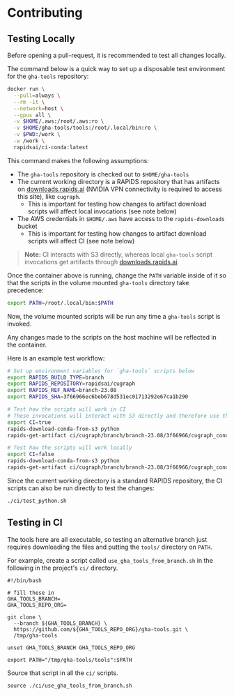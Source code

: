 # Contributing

## Testing Locally

Before opening a pull-request, it is recommended to test all changes locally.

The command below is a quick way to set up a disposable test environment for the `gha-tools` repository:

```sh
docker run \
  --pull=always \
  --rm -it \
  --network=host \
  --gpus all \
  -v $HOME/.aws:/root/.aws:ro \
  -v $HOME/gha-tools/tools:/root/.local/bin:ro \
  -v $PWD:/work \
  -w /work \
  rapidsai/ci-conda:latest
```

This command makes the following assumptions:

- The `gha-tools` repository is checked out to `$HOME/gha-tools`
- The current working directory is a RAPIDS repository that has artifacts on [downloads.rapids.ai](https://downloads.rapids.ai) (NVIDIA VPN connectivity is required to access this site), like `cugraph`.
  - This is important for testing how changes to artifact download scripts will affect local invocations (see note below)
- The AWS credentials in `$HOME/.aws` have access to the `rapids-downloads` bucket
  - This is important for testing how changes to artifact download scripts will affect CI (see note below)

> **Note:** CI interacts with S3 directly, whereas local `gha-tools` script invocations get artifacts through [downloads.rapids.ai](https://downloads.rapids.ai).

Once the container above is running, change the `PATH` variable inside of it so that the scripts in the volume mounted `gha-tools` directory take precedence:

```sh
export PATH=/root/.local/bin:$PATH
```

Now, the volume mounted scripts will be run any time a `gha-tools` script is invoked.

Any changes made to the scripts on the host machine will be reflected in the container.

Here is an example test workflow:

```sh
# Set up environment variables for `gha-tools` scripts below
export RAPIDS_BUILD_TYPE=branch
export RAPIDS_REPOSITORY=rapidsai/cugraph
export RAPIDS_REF_NAME=branch-23.08
export RAPIDS_SHA=3f66966ec6beb678d531ec01713292e67ca1b290

# Test how the scripts will work in CI
# These invocations will interact with S3 directly and therefore use the AWS credentials that were volume mounted in
export CI=true
rapids-download-conda-from-s3 python
rapids-get-artifact ci/cugraph/branch/branch-23.08/3f66966/cugraph_conda_python_cuda11_310_aarch64.tar.gz

# Test how the scripts will work locally
export CI=false
rapids-download-conda-from-s3 python
rapids-get-artifact ci/cugraph/branch/branch-23.08/3f66966/cugraph_conda_python_cuda11_310_aarch64.tar.gz
```

Since the current working directory is a standard RAPIDS repository, the CI scripts can also be run directly to test the changes:

```sh
./ci/test_python.sh
```

## Testing in CI

The tools here are all executable, so testing an alternative branch just requires downloading
the files and putting the `tools/` directory on `PATH`.

For example, create a script called `use_gha_tools_from_branch.sh` in the following in the project's `ci/` directory.

```shell
#!/bin/bash

# fill these in
GHA_TOOLS_BRANCH=
GHA_TOOLS_REPO_ORG=

git clone \
  --branch ${GHA_TOOLS_BRANCH} \
  https://github.com/${GHA_TOOLS_REPO_ORG}/gha-tools.git \
  /tmp/gha-tools

unset GHA_TOOLS_BRANCH GHA_TOOLS_REPO_ORG

export PATH="/tmp/gha-tools/tools":$PATH
```

Source that script in all the `ci/` scripts.

```shell
source ./ci/use_gha_tools_from_branch.sh
```
